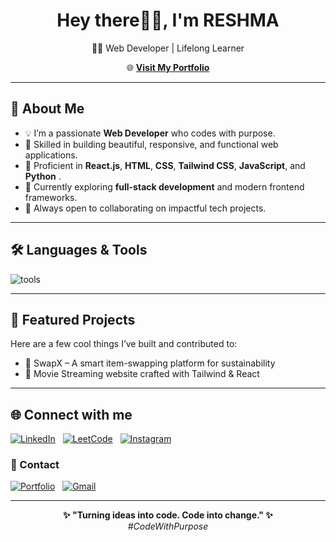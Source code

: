 <h1 align="center">Hey there🖐🏼, I'm RESHMA</h1>

<p align="center">
 👩‍💻 Web Developer | Lifelong Learner
</p>

<p align="center">
  🌐 <a href="https://reshmajprofile.netlify.app/" target="_blank" text-design=none><b>Visit My Portfolio</b></a> 
</p>

---

## 🦾 About Me

- 💡 I’m a passionate **Web Developer** who codes with purpose.
- 🔧 Skilled in building beautiful, responsive, and functional web applications.
- 💬 Proficient in **React.js**, **HTML**, **CSS**, **Tailwind CSS**, **JavaScript**, and **Python** .
- 🌱 Currently exploring **full-stack development** and modern frontend frameworks.
- 🤝 Always open to collaborating on impactful tech projects.

---


##  🛠️ Languages & Tools
<p align="left"> 
  <img src="https://skillicons.dev/icons?i=js,react,nodejs,tailwind,python,html,css,git,github,vscode" alt="tools" />
</p>

---

## 📌 Featured Projects

Here are a few cool things I’ve built and contributed to:
- 🧩 SwapX – A smart item-swapping platform for sustainability
- 🎯 Movie Streaming website crafted with Tailwind & React

---

## 🌐 Connect with me
[![LinkedIn](https://img.shields.io/badge/LinkedIn-0077B5?style=for-the-badge&logo=linkedin&logoColor=white)](https://www.linkedin.com/in/reshma-jesurajan1510/) &nbsp;
[![LeetCode](https://img.shields.io/badge/LeetCode-FFA116?style=for-the-badge&logo=leetcode&logoColor=white)](https://leetcode.com/u/reshmaJr/)  &nbsp;
[![Instagram](https://img.shields.io/badge/Instagram-E4405F?style=for-the-badge&logo=instagram&logoColor=white)](https://www.instagram.com/reshhmaajr/)  &nbsp;

### 💬 Contact
[![Portfolio](https://img.shields.io/badge/Portfolio-R-ff69b4?style=for-the-badge)](https://reshmajprofile.netlify.app/)  &nbsp;
[![Gmail](https://img.shields.io/badge/Gmail-D14836?style=for-the-badge&logo=gmail&logoColor=white)](mailto:reshhmaajr@gmail.com)  &nbsp;






---

<p align="center">
  <b>✨ "Turning ideas into code. Code into change." ✨</b><br>
  <i>#CodeWithPurpose</i>
</p>

